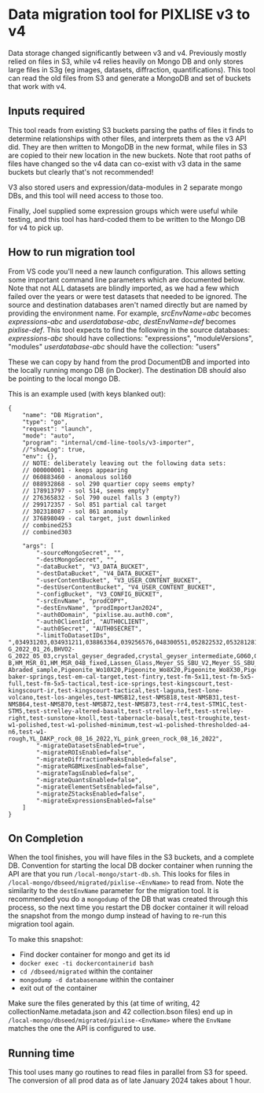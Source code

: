 # Data migration tool for PIXLISE v3 to v4

Data storage changed significantly between v3 and v4. Previously mostly relied on files in S3, while v4 relies heavily on Mongo DB and only stores large files in S3g (eg images, datasets, diffraction, quantifications). This tool can read the old files from S3 and generate a MongoDB and set of buckets that work with v4.

## Inputs required

This tool reads from existing S3 buckets parsing the paths of files it finds to determine relationships with other files, and interprets them as the v3 API did. They are then written to MongoDB in the new format, while files in S3 are copied to their new location in the new buckets. Note that root paths of files have changed so the v4 data can co-exist with v3 data in the same buckets but clearly that's not recommended!

V3 also stored users and expression/data-modules in 2 separate mongo DBs, and this tool will need access to those too.

Finally, Joel supplied some expression groups which were useful while testing, and this tool has hard-coded them to be written to the Mongo DB for v4 to pick up. 

## How to run migration tool
From VS code you'll need a new launch configuration. This allows setting some important command line parameters which are documented below. Note that not ALL datasets are blindly imported, as we had a few which failed over the years or were test datasets that needed to be ignored. The source and destination databases aren't named directly but are named by providing the environment name. For example, *srcEnvName=abc* becomes *expressions-abc* and *userdatabase-abc*, *destEnvName=def* becomes *pixlise-def*. This tool expects to find the following in the source databases:
*expressions-abc* should have collections: "expressions", "moduleVersions", "modules"
*userdatabase-abc* should have the collection: "users"

These we can copy by hand from the prod DocumentDB and imported into the locally running mongo DB (in Docker). The destination DB should also be pointing to the local mongo DB. 

This is an example used (with keys blanked out):
```
{
    "name": "DB Migration",
    "type": "go",
    "request": "launch",
    "mode": "auto",
    "program": "internal/cmd-line-tools/v3-importer",
    //"showLog": true,
    "env": {},
    // NOTE: deliberately leaving out the following data sets:
    // 000000001 - keeps appearing
    // 060883460 - anomalous sol160
    // 088932868 - sol 290 quartier copy seems empty?
    // 178913797 - sol 514, seems empty?
    // 276365832 - Sol 790 ouzel falls 3 (empty?)
    // 299172357 - Sol 851 partial cal target
    // 302318087 - sol 861 anomaly
    // 376898049 - cal target, just downlinked
    // combined253
    // combined303

    "args": [
        "-sourceMongoSecret", "",
        "-destMongoSecret", "",
        "-dataBucket", "V3_DATA_BUCKET",
        "-destDataBucket", "V4_DATA_BUCKET",
        "-userContentBucket", "V3_USER_CONTENT_BUCKET",
        "-destUserContentBucket", "V4_USER_CONTENT_BUCKET",
        "-configBucket", "V3_CONFIG_BUCKET",
        "-srcEnvName", "prodCOPY",
        "-destEnvName", "prodImportJan2024",
        "-auth0Domain", "pixlise.au.auth0.com",
        "-auth0ClientId", "AUTH0CLIENT",
        "-auth0Secret", "AUTH0SECRET",
        "-limitToDatasetIDs", ",034931203,034931211,038863364,039256576,048300551,052822532,053281281,053871108,063111681,069927431,083624452,083624454,085393924,089063943,093258245,0x002A0201,1010101,1010102,101384711,104202753,110000453,122552837,123456789,123535879,130089473,130613765,130744834,154206725,155648517,161677829,167444997,168624645,170721793,176030213,176882177,189137412,194118145,194773505,197329413,198509061,199557637,200737285,204669441,207880709,208536069,208601602,212992517,214303237,214827527,220000453,222222001,222222002,222222003,222222004,222222005,222222006,222222007,222222008,222222009,222222011,222222012,222222013,222222014,222222015,222222016,222222017,222222018,222222019,230031877,243335685,247726593,261161477,262603269,271057409,272761349,273154565,275776005,276169217,284951045,296944133,297075201,297796101,299172359,299565573,301990405,303694341,306840069,308937221,309395969,311493121,313983493,322634245,323027463,327418369,327418372,327680513,327680516,328794625,329187841,330000453,363659777,371196417,38142470,440000453,550000453,590340,660000453,76481028,983561,987654322,Abraded_sample,Amelia_Albite2,BHVO2-G_2022_01_26,BHVO2-G_2022_05_03,crystal_geyser_degraded,crystal_geyser_intermediate,G060,G090,H1-B,HM_MSR_01,HM_MSR_04B_fixed,Lassen_Glass,Meyer_SS_SBU_V2,Meyer_SS_SBU_V3,Non-Abraded_sample,Pigeonite_Wo10X20,Pigeonite_Wo8X20,Pigeonite_Wo8X30,Pigeonite_Wo8X40,RUM_MSR_1_Scan_1,RUM_MSR_1_Scan_2_2000,test-baker-springs,test-em-cal-target,test-fintry,test-fm-5x11,test-fm-5x5-full,test-fm-5x5-tactical,test-ice-springs,test-kingscourt,test-kingscourt-ir,test-kingscourt-tactical,test-laguna,test-lone-volcano,test-los-angeles,test-NMSB12,test-NMSB18,test-NMSB31,test-NMSB64,test-NMSB70,test-NMSB72,test-NMSB73,test-rr4,test-STM1C,test-STM5,test-strelley-altered-basalt,test-strelley-left,test-strelley-right,test-sunstone-knoll,test-tabernacle-basalt,test-troughite,test-w1-polished,test-w1-polished-minimum,test-w1-polished-thresholded-a4-n6,test-w1-rough,YL_DAKP_rock_08_16_2022,YL_pink_green_rock_08_16_2022",
        "-migrateDatasetsEnabled=true",
        "-migrateROIsEnabled=false",
        "-migrateDiffractionPeaksEnabled=false",
        "-migrateRGBMixesEnabled=false",
        "-migrateTagsEnabled=false",
        "-migrateQuantsEnabled=false",
        "-migrateElementSetsEnabled=false",
        "-migrateZStacksEnabled=false",
        "-migrateExpressionsEnabled=false"
    ]
}
```

## On Completion
When the tool finishes, you will have files in the S3 buckets, and a complete DB. Convention for starting the local DB docker container when running the API are that you run `/local-mongo/start-db.sh`. This looks for files in `/local-mongo/dbseed/migrated/pixlise-<EnvName>` to read from. Note the similarity to the `destEnvName` parameter for the migration tool. It is recommended you do a `mongodump` of the DB that was created through this process, so the next time you restart the DB docker container it will reload the snapshot from the mongo dump instead of having to re-run this migration tool again.

To make this snapshot:
* Find docker container for mongo and get its id
* `docker exec -ti dockercontainerid bash`
* `cd /dbseed/migrated` within the container
* `mongodump -d databasename` within the container
* exit out of the container

Make sure the files generated by this (at time of writing, 42 collectionName.metadata.json and 42 collection.bson files) end up in `/local-mongo/dbseed/migrated/pixlise-<EnvName>` where the `EnvName` matches the one the API is configured to use.

## Running time
This tool uses many go routines to read files in parallel from S3 for speed. The conversion of all prod data as of late January 2024 takes about 1 hour.
